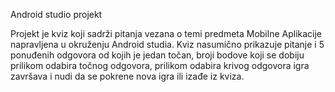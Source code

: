 Android studio projekt

Projekt je kviz koji sadrži pitanja vezana o temi predmeta Mobilne Aplikacije napravljena u okruženju Android studia. Kviz nasumično prikazuje pitanje i 5 ponuđenih odgovora od kojih je jedan točan, broji bodove koji se dobiju prilikom odabira točnog odgovora, prilikom odabira krivog odgovora igra završava i nudi da se pokrene nova igra ili izađe iz kviza.
